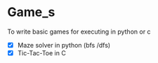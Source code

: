# Game_s
To write basic games for executing in python or c
- [x] Maze solver in python (bfs /dfs)
- [x] Tic-Tac-Toe in C
